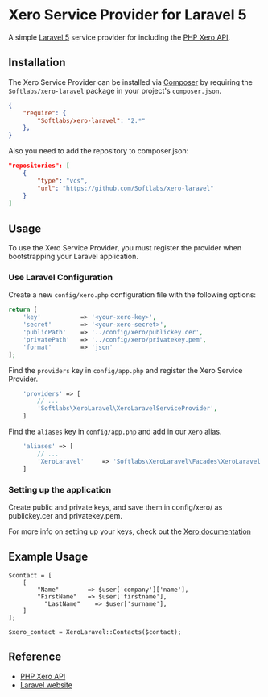 # Xero Service Provider for Laravel 5

A simple [Laravel 5](http://laravel.com) service provider for including the [PHP Xero API](https://github.com/XeroAPI/PHP-Xero).

## Installation

The Xero Service Provider can be installed via [Composer](http://getcomposer.org) by requiring the `Softlabs/xero-laravel` package in your project's `composer.json`.

```json
{
	"require": {
		"Softlabs/xero-laravel": "2.*"
	},
}
```

Also you need to add the repository to composer.json:

```json
"repositories": [
    {
        "type": "vcs",
        "url": "https://github.com/Softlabs/xero-laravel"
    }
]
```

## Usage

To use the Xero Service Provider, you must register the provider when bootstrapping your Laravel application.

### Use Laravel Configuration

Create a new `config/xero.php` configuration file with the following options:

```php
return [
    'key'           => '<your-xero-key>',
    'secret'        => '<your-xero-secret>',
    'publicPath'    => '../config/xero/publickey.cer',
    'privatePath'   => '../config/xero/privatekey.pem',
    'format'        => 'json'
];
```

Find the `providers` key in `config/app.php` and register the Xero Service Provider.

```php
    'providers' => [
        // ...
        'Softlabs\XeroLaravel\XeroLaravelServiceProvider',
    ]
```

Find the `aliases` key in `config/app.php` and add in our `Xero` alias.

```php
    'aliases' => [
        // ...
        'XeroLaravel' 	  => 'Softlabs\XeroLaravel\Facades\XeroLaravel',
    ]
```

### Setting up the application

Create public and private keys, and save them in config/xero/ as publickey.cer and privatekey.pem.

For more info on setting up your keys, check out the [Xero documentation](http://developer.xero.com/documentation/advanced-docs/public-private-keypair/)

## Example Usage

```
$contact = [
    [
       	"Name"        => $user['company']['name'],
       	"FirstName"   => $user['firstname'],
		  "LastName"    => $user['surname'],
	]
];

$xero_contact = XeroLaravel::Contacts($contact);
```

## Reference

* [PHP Xero API](https://github.com/XeroAPI/PHP-Xero)
* [Laravel website](http://laravel.com)